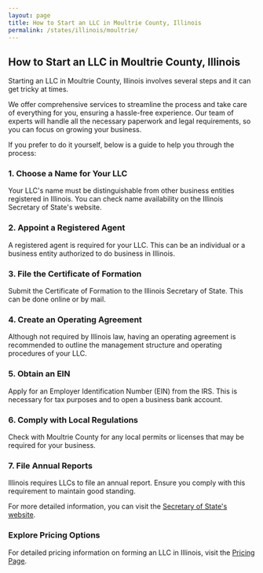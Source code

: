 ```yaml
---
layout: page
title: How to Start an LLC in Moultrie County, Illinois
permalink: /states/illinois/moultrie/
---
```


<h2>How to Start an LLC in Moultrie County, Illinois</h2>

<p>Starting an LLC in Moultrie County, Illinois involves several steps and it can get tricky at times.</p>

<p>We offer comprehensive services to streamline the process and take care of everything for you, ensuring a hassle-free experience. Our team of experts will handle all the necessary paperwork and legal requirements, so you can focus on growing your business.</p>

<p>If you prefer to do it yourself, below is a guide to help you through the process:</p>

<h3>1. Choose a Name for Your LLC</h3>
<p>Your LLC's name must be distinguishable from other business entities registered in Illinois. You can check name availability on the Illinois Secretary of State's website.</p>

<h3>2. Appoint a Registered Agent</h3>
<p>A registered agent is required for your LLC. This can be an individual or a business entity authorized to do business in Illinois.</p>

<h3>3. File the Certificate of Formation</h3>
<p>Submit the Certificate of Formation to the Illinois Secretary of State. This can be done online or by mail.</p>

<h3>4. Create an Operating Agreement</h3>
<p>Although not required by Illinois law, having an operating agreement is recommended to outline the management structure and operating procedures of your LLC.</p>

<h3>5. Obtain an EIN</h3>
<p>Apply for an Employer Identification Number (EIN) from the IRS. This is necessary for tax purposes and to open a business bank account.</p>

<h3>6. Comply with Local Regulations</h3>
<p>Check with Moultrie County for any local permits or licenses that may be required for your business.</p>

<h3>7. File Annual Reports</h3>
<p>Illinois requires LLCs to file an annual report. Ensure you comply with this requirement to maintain good standing.</p>

<p>For more detailed information, you can visit the <a href="https://www.sos.illinois.gov/">Secretary of State's website</a>.</p>

<h3>Explore Pricing Options</h3>
<p>For detailed pricing information on forming an LLC in Illinois, visit the <a href="{ '/new-pricing/' | relative_url }">Pricing Page</a>.</p>
